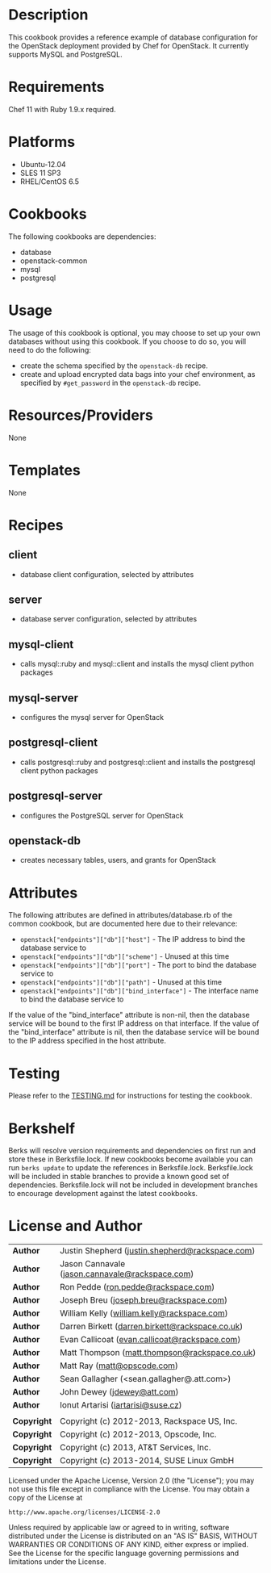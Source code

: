 # Description #

This cookbook provides a reference example of database configuration for the OpenStack deployment provided by Chef for OpenStack. It currently supports MySQL and PostgreSQL.

# Requirements #

Chef 11 with Ruby 1.9.x required.

# Platforms #

* Ubuntu-12.04
* SLES 11 SP3
* RHEL/CentOS 6.5

# Cookbooks #

The following cookbooks are dependencies:

* database
* openstack-common
* mysql
* postgresql

# Usage #

The usage of this cookbook is optional, you may choose to set up your own databases without using this cookbook. If you choose to do so, you will need to do the following:

* create the schema specified by the `openstack-db` recipe.
* create and upload encrypted data bags into your chef environment, as
  specified by `#get_password` in the `openstack-db` recipe.

# Resources/Providers #

None

# Templates #

None

# Recipes #

## client ##

- database client configuration, selected by attributes

## server ##

- database server configuration, selected by attributes

## mysql-client ##

- calls mysql::ruby and mysql::client and installs the mysql client python packages

## mysql-server ##

- configures the mysql server for OpenStack

## postgresql-client ##

- calls postgresql::ruby and postgresql::client and installs the postgresql client python packages

## postgresql-server ##

- configures the PostgreSQL server for OpenStack

## openstack-db ##

- creates necessary tables, users, and grants for OpenStack

# Attributes #

The following attributes are defined in attributes/database.rb of the common cookbook, but are documented here due to their relevance:

* `openstack["endpoints"]["db"]["host"]` - The IP address to bind the database service to
* `openstack["endpoints"]["db"]["scheme"]` - Unused at this time
* `openstack["endpoints"]["db"]["port"]` - The port to bind the database service to
* `openstack["endpoints"]["db"]["path"]` - Unused at this time
* `openstack["endpoints"]["db"]["bind_interface"]` - The interface name to bind the database service to

If the value of the "bind_interface" attribute is non-nil, then the database service will be bound to the first IP address on that interface.  If the value of the "bind_interface" attribute is nil, then the database service will be bound to the IP address specified in the host attribute.

Testing
=====

Please refer to the [TESTING.md](TESTING.md) for instructions for testing the cookbook.

Berkshelf
=====

Berks will resolve version requirements and dependencies on first run and
store these in Berksfile.lock. If new cookbooks become available you can run
`berks update` to update the references in Berksfile.lock. Berksfile.lock will
be included in stable branches to provide a known good set of dependencies.
Berksfile.lock will not be included in development branches to encourage
development against the latest cookbooks.

License and Author
==================

|                      |                                                    |
|:---------------------|:---------------------------------------------------|
| **Author**           |  Justin Shepherd (<justin.shepherd@rackspace.com>) |
| **Author**           |  Jason Cannavale (<jason.cannavale@rackspace.com>) |
| **Author**           |  Ron Pedde (<ron.pedde@rackspace.com>)             |
| **Author**           |  Joseph Breu (<joseph.breu@rackspace.com>)         |
| **Author**           |  William Kelly (<william.kelly@rackspace.com>)     |
| **Author**           |  Darren Birkett (<darren.birkett@rackspace.co.uk>) |
| **Author**           |  Evan Callicoat (<evan.callicoat@rackspace.com>)   |
| **Author**           |  Matt Thompson (<matt.thompson@rackspace.co.uk>)   |
| **Author**           |  Matt Ray (<matt@opscode.com>)                     |
| **Author**           |  Sean Gallagher (<sean.gallagher@.att.com>)        |
| **Author**           |  John Dewey (<jdewey@att.com>)                     |
| **Author**           |  Ionut Artarisi (<iartarisi@suse.cz>)              |
|                      |                                                    |
| **Copyright**        |  Copyright (c) 2012-2013, Rackspace US, Inc.       |
| **Copyright**        |  Copyright (c) 2012-2013, Opscode, Inc.            |
| **Copyright**        |  Copyright (c) 2013, AT&T Services, Inc.           |
| **Copyright**        |  Copyright (c) 2013-2014, SUSE Linux GmbH          |


Licensed under the Apache License, Version 2.0 (the "License");
you may not use this file except in compliance with the License.
You may obtain a copy of the License at

    http://www.apache.org/licenses/LICENSE-2.0

Unless required by applicable law or agreed to in writing, software
distributed under the License is distributed on an "AS IS" BASIS,
WITHOUT WARRANTIES OR CONDITIONS OF ANY KIND, either express or implied.
See the License for the specific language governing permissions and
limitations under the License.
